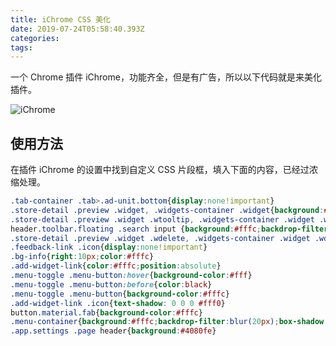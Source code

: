 ```yaml
---
title: iChrome CSS 美化
date: 2019-07-24T05:58:40.393Z
categories: 
tags: 
---
```


一个 Chrome 插件 iChrome，功能齐全，但是有广告，所以以下代码就是来美化插件。

<!-- more -->

![iChrome](https://tvax4.sinaimg.cn/large/0060ksKkly1gc1pxdp7drj30hq0b2n85.jpg)

## 使用方法

在插件 iChrome 的设置中找到自定义 CSS 片段框，填入下面的内容，已经过浓缩处理。

```CSS
.tab-container .tab>.ad-unit.bottom{display:none!important}
.store-detail .preview .widget, .widgets-container .widget{background:#fffc;backdrop-filter:blur(20px)}
.store-detail .preview .widget .wtooltip, .widgets-container .widget .wtooltip{display:none!important}
header.toolbar.floating .search input {background:#fffc;backdrop-filter:blur(20px);box-shadow:0 2px 10px 0 #0000005e}
.store-detail .preview .widget .wdelete, .widgets-container .widget .wdelete{color:black}
.feedback-link .icon{display:none!important}
.bg-info{right:10px;color:#fffc}
.add-widget-link{color:#fffc;position:absolute}
.menu-toggle .menu-button:hover{background-color:#fff}
.menu-toggle .menu-button:before{color:black}
.menu-toggle .menu-button{background-color:#fffc}
.add-widget-link .icon{text-shadow: 0 0 0 #fff0}
button.material.fab{background-color:#fffc}
.menu-container{background:#fffc;backdrop-filter:blur(20px);box-shadow:0 0 0 0 #fff0}
.app.settings .page header{background:#4080fe}
```
